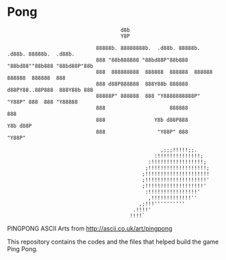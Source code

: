 # Pong

                                         d8b                                                 
                                         Y8P                                                 

                                 88888b. 88888888b.  .d88b. 88888b.  .d88b. 88888b.  .d88b.  
                                 888 "88b888888 "88bd88P"88b888 "88bd88""88b888 "88bd88P"88b 
                                 888  888888888  888888  888888  888888  888888  888888  888 
                                 888 d88P888888  888Y88b 888888 d88PY88..88P888  888Y88b 888 
                                 88888P" 888888  888 "Y8888888888P"  "Y88P" 888  888 "Y88888 
                                 888                     888888                          888 
                                 888                Y8b d88P888                     Y8b d88P 
                                 888                 "Y88P" 888                      "Y88P"  

                                                      ,;;;!!!!!;;.
                                                    :!!!!!!!!!!!!!!;
                                                  :!!!!!!!!!!!!!!!!!;
                                                 ;!!!!!!!!!!!!!!!!!!!;
                                                ;!!!!!!!!!!!!!!!!!!!!!
                                                ;!!!!!!!!!!!!!!!!!!!!'
                                                ;!!!!!!!!!!!!!!!!!!!'
                                                 :!!!!!!!!!!!!!!!!'
                                                  ,!!!!!!!!!!!!!''
                                               ,;!!!''''''''''
                                             .!!!!'
                                            !!!!`
PINGPONG ASCII Arts from http://ascii.co.uk/art/pingpong

This repository contains the codes and the files that helped build the game Ping Pong.
